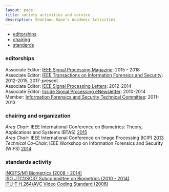 ```yaml
---
layout: page
title: society activities and service
description: Shantanu Rane's Academic Activities
---
```


<div class="navbar">
    <div class="navbar-inner">
        <ul class="nav">
            <li><a href="#editorships">editorships</a></li>
            <li><a href="#chairing">chairing</a></li>
            <li><a href="#standards">standards</a></li>
        </ul>
    </div>
</div>


### <a name="editorships"></a>editorships
<p>
Associate Editor: <a href="http://www.signalprocessingsociety.org/publications/periodicals/spm/">IEEE Signal Processing Magazine</a>: 2015 - 2018<br>
Associate Editor: <a href="http://www.signalprocessingsociety.org/publications/periodicals/forensics/">IEEE Transactions on Information Forensics and Security</a>: 2012-2015, 2017-present<br>
Associate Editor: <a href="http://www.signalprocessingsociety.org/publications/periodicals/letters/">IEEE Signal Processing Letters</a>: 2012-2014<br>
Associate Editor: <a href="http://signalprocessingsociety.org/newsletter/">Inside Signal Processing eNewsletter</a>: 2010-2014<br>
Member: <a href="http://www.signalprocessingsociety.org/technical-committees/list/ifs-tc/">Information Forensics and Security Technical Committee</a>: 2011-2013
</p>

<!--
### <a name="reviewing"></a>reviewing
<p>
IEEE International Conference on Multimedia and Expo (ICME): <a href="http://www.icme2010.org">2010</a>, <a href = "http://www.icme2011.org">2011</a>, <a href = "http://www.icem2012.org">2012</a>, <a href= "http://www.icme2013.org/index.php">2013</a><br>
IEEE Workshop on Information Forensics and Security (WIFS): 2011, 2012, 2013, 2015, 2016, 2017, 2018, 2019.
European Signal Processing Conference (EUSIPCO): <a href = "http://www.eusipco2012.org/home.php">2012</a><br>
IAPR International Conference on Biometrics (ICB): <a href = "http://icb12.iiitd.ac.in/pcommitee.html">2012</a>, 2015<br>
International Symposium on Multimedia for Wireless (ISMW): <a href="http://videonet.ece.missouri.edu/ismw2008/index.htm">2008</a><br>
IEEE Global Conference on Signal and Image Processing (GlobalSIP): <a href="http://www.ieeeglobalsip.org">2013</a>
</p> -->

### <a name="chairing"></a>chairing and organization
<p>
<i>Area Chair</i>: IEEE International Conference on Biometrics: Theory, Applications and Systems (BTAS) <a href="http://btas2015.org/Home.html">2015</a><br>
<i>Area Chair</i>: IEEE International Conference on Image Processing (ICIP) <a href="http://www.ieeeicip.org/">2013</a><br>
<i>Technical Co-Chair</i>: IEEE Workshop on Information Forensics and Security (WIFS) <a href="http://www.ieeewifs.org/">2014</a>
</p>


### <a name="standards"></a>standards activity
<p>
<a href="http://m1.incits.org">INCITS/M1 Biometrics (2008 - 2014)</a><br>
<a href="http://www.iso.org/iso/iso_technical_committee.html?commid=313770">ISO JTC1/SC37 Subcommittee on Biometrics (2010 - 2014)</a><br>
<a href="http://wftp3.itu.int/av-arch/jvt-site/">ITU-T H.264/AVC Video Coding
		Standard (2006)</a>
</p>
